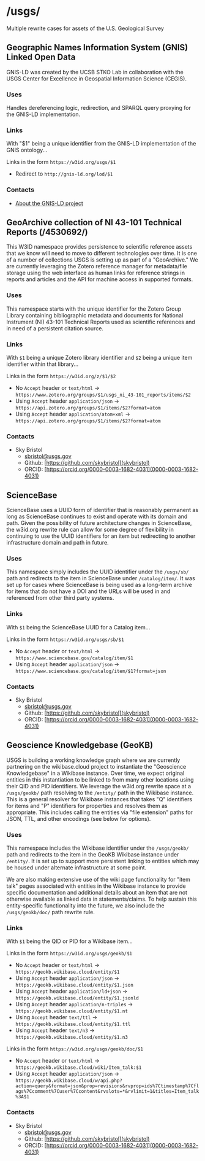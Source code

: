 # /usgs/
Multiple rewrite cases for assets of the U.S. Geological Survey

## Geographic Names Information System (GNIS) Linked Open Data
GNIS-LD was created by the UCSB STKO Lab in collaboration with the USGS Center for Excellence in Geospatial Information Science (CEGIS).

### Uses
Handles dereferencing logic, redirection, and SPARQL query proxying for the GNIS-LD implementation.

### Links
With "$1" being a unique identifier from the GNIS-LD implementation of the GNIS ontology...

Links in the form `https://w3id.org/usgs/$1`
* Redirect to `http://gnis-ld.org/lod/$1`

### Contacts
* [About the GNIS-LD project](https://gnis-ld.org/about)

## GeoArchive collection of NI 43-101 Technical Reports (/4530692/)
This W3ID namespace provides persistence to scientific reference assets that we know will need to move to different technologies over time. It is one of a number of collections USGS is setting up as part of a "GeoArchive." We are currently leveraging the Zotero reference manager for metadata/file storage using the web interface as human links for reference strings in reports and articles and the API for machine access in supported formats.

### Uses
This namespace starts with the unique identifier for the Zotero Group Library containing bibliographic metadata and documents for  National Instrument (NI) 43-101 Technical Reports used as scientific references and in need of a persistent citation source.

### Links
With `$1` being a unique Zotero library identifier and `$2` being a unique item identifier within that library...

Links in the form `https://w3id.org/z/$1/$2`
* No `Accept` header or `text/html` -> `https://www.zotero.org/groups/$1/usgs_ni_43-101_reports/items/$2`
* Using `Accept` header `application/json` -> `https://api.zotero.org/groups/$1/items/$2?format=atom`
* Using `Accept` header `application/atom+xml` -> `https://api.zotero.org/groups/$1/items/$2?format=atom`

### Contacts
* Sky Bristol
  * sbristol@usgs.gov
  * Github: [https://github.com/skybristol](skybristol)
  * ORCID: [https://orcid.org/0000-0003-1682-4031](0000-0003-1682-4031)

## ScienceBase
ScienceBase uses a UUID form of identifier that is reasonably permanent as long as ScienceBase continues to exist and operate with its domain and path. Given the possibility of future architecture changes in ScienceBase, the w3id.org rewrite rule can allow for some degree of flexibility in continuing to use the UUID identifiers for an item but redirecting to another infrastructure domain and path in future.

### Uses
This namespace simply includes the UUID identifier under the `/usgs/sb/` path and redirects to the item in ScienceBase under `/catalog/item/`. It was set up for cases where ScienceBase is being used as a long-term archive for items that do not have a DOI and the URLs will be used in and referenced from other third party systems.

### Links
With `$1` being the ScienceBase UUID for a Catalog item...

Links in the form `https://w3id.org/usgs/sb/$1`
* No `Accept` header or `text/html` -> `https://www.sciencebase.gov/catalog/item/$1`
* Using `Accept` header `application/json` -> `https://www.sciencebase.gov/catalog/item/$1?format=json`

### Contacts
* Sky Bristol
  * sbristol@usgs.gov
  * Github: [https://github.com/skybristol](skybristol)
  * ORCID: [https://orcid.org/0000-0003-1682-4031](0000-0003-1682-4031)

## Geoscience Knowledgebase (GeoKB)
USGS is building a working knowledge graph where we are currently partnering on the wikibase.cloud project to instantiate the "Geoscience Knowledgebase" in a Wikibase instance. Over time, we expect original entities in this instantiation to be linked to from many other locations using their QID and PID identifiers. We leverage the w3id.org rewrite space at a `/usgs/geokb/` path resolving to the `/entity/` path in the Wikibase instance. This is a general resolver for Wikibase instances that takes "Q" identifiers for items and "P" identifiers for properties and resolves them as appropriate. This includes calling the entities via "file extension" paths for JSON, TTL, and other encodings (see below for options).

### Uses
This namespace includes the Wikibase identifier under the `/usgs/geokb/` path and redirects to the item in the GeoKB Wikibase instance under `/entity/`. It is set up to support more persistent linking to entities which may be housed under alternate infrastructure at some point.

We are also making extensive use of the wiki page functionality for "item talk" pages associated with entities in the Wikibase instance to provide specific documentation and additional details about an item that are not otherwise available as linked data in statements/claims. To help sustain this entity-specific functionality into the future, we also include the `/usgs/geokb/doc/` path rewrite rule.

### Links
With `$1` being the QID or PID for a Wikibase item...

Links in the form `https://w3id.org/usgs/geokb/$1`
* No `Accept` header or `text/html` -> `https://geokb.wikibase.cloud/entity/$1`
* Using `Accept` header `application/json` -> `https://geokb.wikibase.cloud/entity/$1.json`
* Using `Accept` header `application/ld+json` -> `https://geokb.wikibase.cloud/entity/$1.jsonld`
* Using `Accept` header `application/n-triples` -> `https://geokb.wikibase.cloud/entity/$1.nt`
* Using `Accept` header `text/ttl` -> `https://geokb.wikibase.cloud/entity/$1.ttl`
* Using `Accept` header `text/n3` -> `https://geokb.wikibase.cloud/entity/$1.n3`

Links in the form `https://w3id.org/usgs/geokb/doc/$1`
* No `Accept` header or `text/html` -> `https://geokb.wikibase.cloud/wiki/Item_talk:$1`
* Using `Accept` header `application/json` -> `https://geokb.wikibase.cloud/w/api.php?action=query&format=json&prop=revisions&rvprop=ids%7Ctimestamp%7Cflags%7Ccomment%7Cuser%7Ccontent&rvslots=*&rvlimit=1&titles=Item_talk%3A$1`

### Contacts
* Sky Bristol
  * sbristol@usgs.gov
  * Github: [https://github.com/skybristol](skybristol)
  * ORCID: [https://orcid.org/0000-0003-1682-4031](0000-0003-1682-4031)
